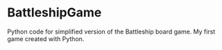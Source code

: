 # BattleshipGame
Python code for simplified version of the Battleship board game.
My first game created with Python.
